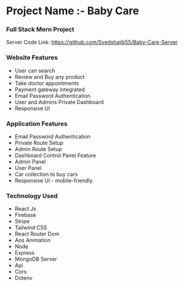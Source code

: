 # Project Name :- Baby Care

### Full Stack Mern Project
Server Code Link: https://github.com/Syedshajib55/Baby-Care-Server

### Website Features
* User can search
* Review and Buy any product
* Take doctor appointments
* Payment gateway integrated
* Email Password Authentication
* User and Admins Private Dashboard
* Responsive UI

### Application Features

* Email Password Authentication
* Private Route Setup
* Admin Route Setup
* Dashboard Control Panel Feature
* Admin Panel
* User Panel
* Car collection to buy cars
* Responsive UI - mobile-friendly.

### Technology Used

* React Js
* Firebase
* Stripe
* Tailwind CSS
* React Router Dom
* Aos Animation
* Node
* Express
* MongoDB Server
* Api
* Cors
* Dotenv

